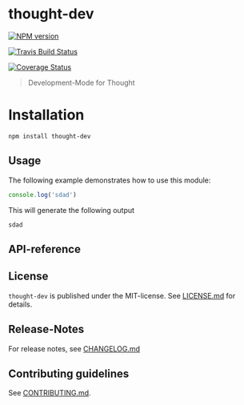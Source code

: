 <!-- part name='templates/README.md' -->
# thought-dev 

<!-- part name='partials/badges.md' -->
<!-- part name='partials/badge/npm.md' -->
[![NPM version](https://badge.fury.io/js/thought-dev.svg)](http://badge.fury.io/js/thought-dev)
 <!-- /part -->
<!-- part name='partials/badge/travis.md' -->
[![Travis Build Status](https://travis-ci.org/nknapp/thought-dev.svg?branch=master)](https://travis-ci.org/nknapp/thought-dev)
<!-- /part -->
<!-- part name='partials/badge/appveyor.md' -->
<!-- /part -->
<!-- part name='partials/badge/coveralls.md' -->
[![Coverage Status](https://img.shields.io/coveralls/nknapp/thought-dev.svg)](https://coveralls.io/r/nknapp/thought-dev)

<!-- /part -->
<!-- /part -->

> Development-Mode for Thought

<!-- part name='partials/overview.md' -->
<!-- /part -->

<!-- part name='partials/installation.md' -->
# Installation

```
npm install thought-dev
```
<!-- /part -->

<!-- part name='partials/usage.md' -->
 
## Usage

The following example demonstrates how to use this module:

```js
console.log('sdad')
```

This will generate the following output

```
sdad
```
<!-- /part -->

<!-- part name='partials/api.md' -->
##  API-reference


<!-- /part -->

<!-- part name='partials/howitworks.md' -->
<!-- /part -->

<!-- part name='partials/license.md' -->
## License

`thought-dev` is published under the MIT-license. 
See [LICENSE.md](LICENSE.md) for details.
<!-- /part -->

<!-- part name='partials/changelog.md' -->
## Release-Notes
 
For release notes, see [CHANGELOG.md](CHANGELOG.md)
 <!-- /part -->

## Contributing guidelines

See [CONTRIBUTING.md](CONTRIBUTING.md).<!-- /part -->

